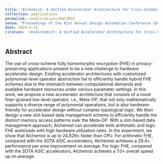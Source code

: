 ```yaml
---
title: "Alchemist: A Unified Accelerator Architecture for Cross-Scheme Fully Homomorphic Encryption"
collection: publications
permalink: /publications/DAC2024
venue: "Proceedings of the 61st Annual Design Automation Conference (DAC 2024)"
date: 2024-6-23
citation: '<b>Alchemist: A Unified Accelerator Architecture for Cross-Scheme Fully Homomorphic Encryption</b>. Jianan Mu, Husheng Han, Shangyi Shi, Jing Ye, Zizhen Liu, Shengwen Liang, Meng Li, Mingzhe Zhang, Song Bian, Xing Hu, Huawei Li, Xiaowei Li.<i>2024 Proceedings of the 61st Annual Design Automation Conference</i>. <b>DAC 2024</b>.'
---
```


## Abstract
The use of cross-scheme fully homomorphic encryption (FHE) in privacy-preserving applications present to be a new challenge to hardware accelerator design. Existing accelerator architectures with customized polynomial-level operator abstraction fail to efficiently handle hybrid FHE schemes due to the mismatch between computational demands and available hardware resources under various parameter settings. In this work, we propose a new accelerator architecture that consists of a novel finer-grained low-level operator, i.e., Meta-OP, that not only mathematically supports a diverse range of polynomial operations, but is also hardware-friendly for accelerator design without complex topological logic. We then design a new slot-based data management scheme to efficiently handle the distinct memory access patterns over the Meta-OP. With a slot-based data management approach, Alchemist can accelerate both arithmetic and logic FHE workloads with high hardware utilization rates. In the experiment, we show that Alchemist is up to 24,829× faster than CPU. For arithmetic FHE, compared with the SOTA ASIC accelerators, Alchemist achieves a 29.4× performance per area improvement on average. For logic FHE, compared with the SOTA ASIC accelerators, Alchemist achieves a 7.0× overall speed up on average.